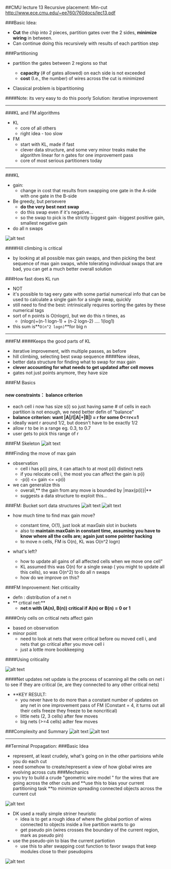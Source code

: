 
##CMU lecture 13 Recursive placement: Min-cut
http://www.ece.cmu.edu/~ee760/760docs/lec13.pdf


###Basic Idea:
- **Cut** the chip into 2 pieces, partition gates over the 2 sides, **minimize wiring** in between.  
- Can continue doing this recursively with results of each partition step

###Partitioning
- partition the gates between 2 regions so that
  - **capacity** (# of gates allowed) on each side is not exceeded
  - **cost** (I.e., the number) of wires across the cut is minimized
  
- Classical problem is bipartitioning

####Note: its very easy to do this poorly
Solution: iterative improvement

---

###KL and FM algorithms
- KL
  - core of all others
  - right idea - too slow
- FM
  - start with KL, made if fast
  - clever data structure, and some very minor treaks make the algorithm linear for n gates for one improvement pass
  - core of most serious partitioners today
  
---
###KL
- gain: 
  - change in cost that results from swapping one gate in the A-side with one gate in the B-side
- Be greedy, but persevere
  - **do the very best next swap**
  - do this swap even if it's negative...
  - so the swap to pick is the strictly biggest gain
    -biggest positive gain, smallest negative gain
- do all n swaps
  
![alt text](https://github.com/lvang5378/Physical-Design-Note/blob/master/placement/pics/KL%20picking%20the%20swap%20sequence.PNG)

####Hill climbing is critical 
  - by looking at all possible max gain swaps, and then picking the best sequence of max gain swaps, while tolerating individual swaps that are bad, you can get a much better overall solution
  
  
###How fast does KL run
- NOT
- it's possible to tag eery gate with some partial numerical info that can be used to calculate a single gain for a single swap, quickly
- still need to find the best: intrinsically requires sorting the gates by these numerical tags
- sort of n points is O(nlogn), but we do this n times, as 
  - (nlogn)+(n-1 logn-1) + (n-2 logn-2) .... 1(log1)
- this sum is**` O(n^2 logn) `**for big n


---
###FM
####Keeps the good parts of KL
- iterative improvement, with multiple passes, as before
- hill climbing, selecting best swap sequence
####New ideas, 
- better data structure for finding what to swap for max gain
- **clever accounting for what needs to get updated after cell moves**
- gates not just points anymore, they have size

###FM Basics
####    new constraints： balance criterion
- each cell i now has size s(i) so just having same # of cells in each partition is not enough, we need better defin of "balance"
- **balance criterion: want |A|/(|A|+|B|) = r for some 0<=r<=1**
- ideally want r around 1/2, but doesn't have to be exactly 1/2
- allow r to be in a range eg. 0.3, to 0.7
- user gets to pick this range of r

###FM Skeleton
![alt text](https://github.com/lvang5378/Physical-Design-Note/blob/master/placement/pics/FM%20Skeleton.PNG)

###Finding the move of max gain
- observation
  - cell i has p(i) pins, it can attach to at most p(i) distinct nets
  - if you relocate cell i, the most you can affect the gain is p(i)
  - -p(i) <= gain <= +p(i)
- we can generalize this
  - overall,** the gain from any move is bounded by |max{p(i)}|**
  - suggests a data structure to exploit this...

###FM: Bucket sort data structures
![alt text](https://github.com/lvang5378/Physical-Design-Note/blob/master/placement/pics/FM%20Bucket%20sort%20data%20structures.PNG)
![alt text](https://github.com/lvang5378/Physical-Design-Note/blob/master/placement/pics/FM%20finding%20move%20for%20max%20gain.PNG)
- how much time to find max gain move?
  - constant time, O(1), just look at maxGain slot in buckets
  - also to **maintain maxGain in constant time, assuming you have to know where all the cells are; again just some pointer hacking**
  - to move n cells, FM is O(n), KL was O(n^2 logn)

- what's left?
  - how to update all gains of all affected cells when we move one cell"
  - KL assumed this was O(n) for a single swap ( you might to update all this cells), so was O(n^2) to do all n swaps
  - how do we improve on this?
  
###FM Improvement: Net criticality
- defn : distribution of a net n
- ** crtical net:**
  - **net n with (A(n), B(n)) critical if A(n) or B(n) = 0 or 1**
  
####Only cells on critical nets affect gain
- based on observation
- minor point 
  - need to look at nets that were critical before ou moved cell i, and nets that go critical after you move cell i
  - just a lottle more bookkeeping

####Using criticality

  ![alt text](https://github.com/lvang5378/Physical-Design-Note/blob/master/placement/pics/FM-using-criticality.PNG)

####Net updates
net update is the process of scanning all the cells on net i to see if they are critical (ie, are they connected to any other critical nets)
- **KEY RESULT:
  - you never have to do more than a constant number of updates on any net in one improvement pass of FM (Constant = 4, it turns out all their cells freeze they freeze to be noncritical)
  - little nets (2, 3 cells) after few moves
  - big nets (>=4 cells) adter few moves

###Complexity and Summary
 ![alt text](https://github.com/lvang5378/Physical-Design-Note/blob/master/placement/pics/FM-Complexity.PNG)
 ![alt text](https://github.com/lvang5378/Physical-Design-Note/blob/master/placement/pics/FM-Summary.PNG)
 
 
---

##Terminal Propagation:
###Basic Idea
- represent, at least crudely, what's going on in the other partioions while you do each cut
- need somehow to create/represent a view of how global wires are evolving across cuts
###Mechanics
- you try to build a crude "geometric wire model " for the wires that are going across the other cuts and **use this to bias your current partitioning task **to minimize spreading connected objects across the current cut

 ![alt text](https://github.com/lvang5378/Physical-Design-Note/blob/master/placement/pics/FM-TP_Mechanics.PNG)
 
- DK used a really simple striner heuristic
  - idea is to get a rough idea of where the global portion of wires connected to objects inside a live partition wants to go
  - get pseudo pin  (wires crosses the boundary of the current region, mark as pseudo pin)
- use the pseudo-pin to bias the current partiotion
  - use this to alter swapping cost function to favor swaps that keep modules close to their pseudopins

 ![alt text](https://github.com/lvang5378/Physical-Design-Note/blob/master/placement/pics/MC_Summary.PNG)
